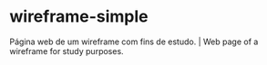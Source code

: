 # wireframe-simple
Página web de um wireframe com fins de estudo. | Web page of a wireframe for study purposes.
